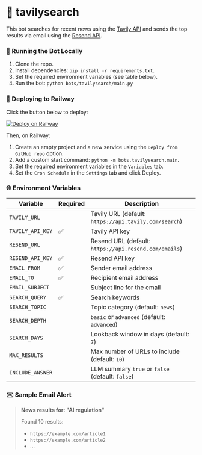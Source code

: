 # 📰 tavilysearch

This bot searches for recent news using the [Tavily API](https://docs.tavily.com/) and sends the top results via email using the [Resend API](https://resend.com/docs).


### 🚀 Running the Bot Locally
1. Clone the repo.
2. Install dependencies: `pip install -r requirements.txt`.
3. Set the required environment variables (see table below).
4. Run the bot: `python bots/tavilysearch/main.py`


### 🚀 Deploying to Railway

Click the button below to deploy:

  [![Deploy on Railway](https://railway.app/button.svg)](https://railway.app/new?referralCode=alphasec)

Then, on Railway:
1. Create an empty project and a new service using the `Deploy from GitHub repo` option.
2. Add a custom start command: `python -m bots.tavilysearch.main`.
3. Set the required environment variables in the `Variables` tab.
4. Set the `Cron Schedule` in the `Settings` tab and click Deploy.


### 🌐 Environment Variables

| Variable             | Required | Description                                           |
|----------------------|----------|-------------------------------------------------------|
| `TAVILY_URL`         |          | Tavily URL (default: `https://api.tavily.com/search`) |
| `TAVILY_API_KEY`     |    ✅    | Tavily API key                                        |
| `RESEND_URL`         |          | Resend URL (default: `https://api.resend.com/emails`) |
| `RESEND_API_KEY`     |    ✅    | Resend API key                                        |
| `EMAIL_FROM`         |    ✅    | Sender email address                                  |
| `EMAIL_TO`           |    ✅    | Recipient email address                               |
| `EMAIL_SUBJECT`      |          | Subject line for the email                            |
| `SEARCH_QUERY`       |    ✅    | Search keywords                                       |
| `SEARCH_TOPIC`       |          | Topic category (default: `news`)                      |
| `SEARCH_DEPTH`       |          | `basic` or `advanced` (default: `advanced`)           |
| `SEARCH_DAYS`        |          | Lookback window in days (default: `7`)                |
| `MAX_RESULTS`        |          | Max number of URLs to include (default: `10`)         |
| `INCLUDE_ANSWER`     |          | LLM summary `true` or `false` (default: `false`)      |


### ✉️ Sample Email Alert

> **News results for: "AI regulation"**
>
> Found 10 results:
> - `https://example.com/article1`  
> - `https://example.com/article2`  
> - ...
